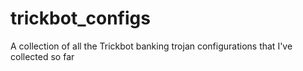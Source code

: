 # trickbot_configs
A collection of all the Trickbot banking trojan configurations that I've collected so far
